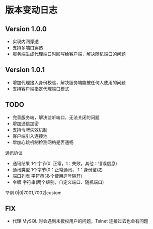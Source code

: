 # 版本变动日志

## Version 1.0.0

- 实现内网穿透
- 支持多端口穿透
- 服务端生成代理端口时回写给客户端，解决随机端口的问题

## Version 1.0.1
- 增加代理接入身份校验，解决服务端能被任何人使用的问题
- 支持客户端指定代理端口模式

## TODO

- 完善服务端，解决监听端口，无法关闭的问题
- 增加通信加密
- 支持令牌失效机制
- 客户端引入连接池
- 增加心跳机制检测网络是否通畅

通讯协议

- 通讯结果     1个字节(0: 正常，1：失败，其他：错误信息)
- 通讯类型     1个字节(0：正常通讯， 1：身份鉴权)
- 端口列表     字符串(多个使用逗号隔开)
- 令牌        字符串(两个级别，自定义端口、随机端口)

举例
0|0|7001,7002|custom

## FIX

- 代理 MySQL 时会遇到未授权用户的问题，Telnet 连接过去也会有问题


